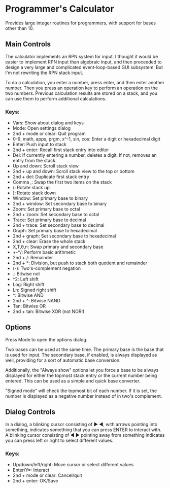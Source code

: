 # Programmer's Calculator

Provides large integer routines for programmers, with support for bases other than 10.

## Main Controls

The calculator implements an RPN system for input.
I thought it would be easier to implement RPN input than algebraic input, and then proceeded to design a very large and complicated event-loop-based GUI subsystem.
But I'm not rewriting the RPN stack input.

To do a calculation, you enter a number, press enter, and then enter another number.
Then you press an operation key to perform an operation on the two numbers.
Previous calculation results are stored on a stack, and you can use them to perform additional calculations.

### Keys:
 * Vars: Show about dialog and keys
 * Mode: Open settings dialog
 * 2nd + mode or clear: Quit program
 * 0-9, math, apps, prgm, x^-1, sin, cos: Enter a digit or hexadecimal digit
 * Enter: Push input to stack
 * 2nd + enter: Recall first stack entry into editor
 * Del: If currently entering a number, deletes a digit. If not, removes an entry from the stack.
 * Up and down: Scroll stack view
 * 2nd + up and down: Scroll stack view to the top or bottom
 * 2nd + del: Duplicate first stack entry
 * Comma ,: Swap the first two items on the stack
 * (: Rotate stack up
 * ): Rotate stack down
 * Window: Set primary base to binary
 * 2nd + window: Set secondary base to binary
 * Zoom: Set primary base to octal
 * 2nd + zoom: Set secondary base to octal
 * Trace: Set primary base to decimal
 * 2nd + trace: Set secondary base to decimal
 * Graph: Set primary base to hexadecimal
 * 2nd + graph: Set secondary base to hexadecimal
 * 2nd + clear: Erase the whole stack
 * X,T,θ,n: Swap primary and secondary base
 * +-*/: Perform basic arithmetic
 * 2nd + /: Remainder
 * 2nd + *: Division, but push to stack both quotient and remainder
 * (-): Two's-complement negation
 * .: Bitwise not
 * ^2: Left shift
 * Log: Right shift
 * Ln: Signed right shift
 * ^: Bitwise AND
 * 2nd + ^: Bitwise NAND
 * Tan: Bitwise OR
 * 2nd + tan: Bitwise XOR (not NOR!)

## Options

Press Mode to open the options dialog.

Two bases can be used at the same time.
The primary base is the base that is used for input.
The secondary base, if enabled, is always displayed as well, providing for a sort of automatic base conversion.

Additionally, the "Always show" options let you force a base to be always displayed for either the topmost stack entry or the current number being entered.
This can be used as a simple and quick base converter.

"Signed mode" will check the topmost bit of each number.
If it is set, the number is displayed as a negative number instead of in two's complement.

## Dialog Controls

In a dialog, a blinking cursor consisting of ► ◄, with arrows pointing into something, indicates something that you can press ENTER to interact with.
A blinking cursor consisting of ◄ ► pointing away from something indicates you can press left or right to select different values.

### Keys:
 * Up/down/left/right: Move cursor or select different values
 * Enter/Y=: Interact
 * 2nd + mode or clear: Cancel/quit
 * 2nd + enter: OK/Save
